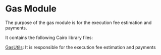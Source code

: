 # Gas Module

The purpose of the gas module is for the execution fee estimation and payments.

It contains the following Cairo library files:

[GasUtils](https://github.com/keep-starknet-strange/gojo/blob/main/src/gas/gas_utils.cairo): It is responsible for the execution fee estimation and payments